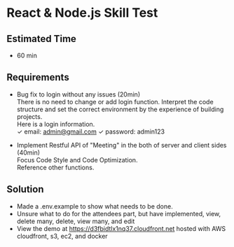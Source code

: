 # React & Node.js Skill Test

## Estimated Time

- 60 min

## Requirements

- Bug fix to login without any issues (20min) <br/>
  There is no need to change or add login function.
  Interpret the code structure and set the correct environment by the experience of building projects. <br/>
  Here is a login information. <br/>
  ✓ email: admin@gmail.com ✓ password: admin123

- Implement Restful API of "Meeting" in the both of server and client sides (40min)<br/>
  Focus Code Style and Code Optimization. <br/>
  Reference other functions.

## Solution

- Made a .env.example to show what needs to be done.
- Unsure what to do for the attendees part, but have implemented, view, delete many, delete, view many, and edit
- View the demo at https://d3fbidtlx1nq37.cloudfront.net hosted with AWS cloudfront, s3, ec2, and docker
